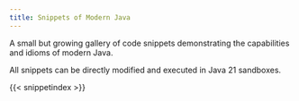 ```yaml
---
title: Snippets of Modern Java
---
```


A small but growing gallery of code snippets demonstrating the capabilities and
idioms of modern Java.

All snippets can be directly modified and executed in Java 21 sandboxes.

{{< snippetindex >}}